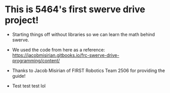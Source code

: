 # This is 5464's first swerve drive project!
- Starting things off without libraries so we can learn the math behind swerve.
- We used the code from here as a reference: https://jacobmisirian.gitbooks.io/frc-swerve-drive-programming/content/
- Thanks to Jacob Misirian of FIRST Robotics Team 2506 for providing the guide!

- Test test test lol

